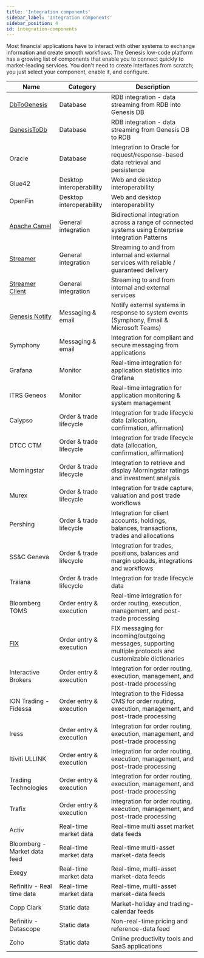 ```yaml
---
title: 'Integration components'
sidebar_label: 'Integration components'
sidebar_position: 4
id: integration-components
---
```


Most financial applications have to interact with other systems to exchange information and create smooth workflows. The Genesis low-code platform has a growing list of components that enable you to connect quickly to market-leading services. You don't need to create interfaces from scratch; you just select your component, enable it, and configure.

| Name                                                                                                                                      | Category | Description|
|-------------------------------------------------------------------------------------------------------------------------------------------|----------------|------------------|
| [DbToGenesis](/creating-applications/defining-your-application/integrations/database-streaming/dbtogenesis/overview/#dbtogenesis)         | Database | RDB integration - data streaming from RDB into Genesis DB |
| [GenesisToDb](/creating-applications/defining-your-application/integrations/database-streaming/genesistodb/overview/#genesistodb)         | Database | RDB integration - data streaming from Genesis DB to RDB |
| Oracle                                                                                                                                    | Database | Integration to Oracle for request/response-based data retrieval and persistence |
| Glue42                                                                                                                                    | Desktop interoperability | Web and desktop interoperability |
| OpenFin                                                                                                                                   | Desktop interoperability | Web and desktop interoperability |
| [Apache Camel](/creating-applications/defining-your-application/integrations/apache-camel/apache-camel/)                                                                                                                         | General integration | Bidirectional integration across a range of connected systems using Enterprise Integration Patterns |
| [Streamer](/creating-applications/defining-your-application/integrations/external-systems/streamer/#create-streamer)	                     | General integration | Streaming to and from internal and external services with reliable / guaranteed delivery |
| [Streamer Client](/creating-applications/defining-your-application/integrations/external-systems/streamer-client/#create-streamer-client) | General integration | Streaming to and from internal and external services |
| [Genesis Notify](/creating-applications/defining-your-application/integrations/notify/configure/)                                         | Messaging & email | Notify external systems in response to system events (Symphony, Email & Microsoft Teams) |
| Symphony                                                                                                                                  | Messaging & email | Integration for compliant and secure messaging from applications |
| Grafana	                                                                                                                                  | Monitor | Real-time integration for application statistics into Grafana |
| ITRS Geneos                                                                                                                               | Monitor | Real-time integration for application monitoring & system management |
| Calypso                                                                                                                                   | Order & trade lifecycle | Integration for trade lifecycle data (allocation, confirmation, affirmation) |
| DTCC CTM                                                                                                                                  | Order & trade lifecycle | Integration for trade lifecycle data (allocation, confirmation, affirmation) |
| Morningstar	                                                                                                                              | Order & trade lifecycle | Integration to retrieve and display Morningstar ratings and investment analysis |
| Murex	                                                                                                                                    | Order & trade lifecycle | Integration for trade capture, valuation and post trade workflows |
| Pershing	                                                                                                                                 | Order & trade lifecycle | Integration for client accounts, holdings, balances, transactions, trades and allocations |
| SS&C Geneva                                                                                                                               | Order & trade lifecycle | Integration for trades, positions, balances and margin uploads, integrations and workflows |
| Traiana	                                                                                                                                  | Order & trade lifecycle | Integration for trade lifecycle data |
| Bloomberg TOMS                                                                                                                            | Order entry & execution | Real-time integration for order routing, execution, management, and post-trade processing |
| [FIX](/creating-applications/defining-your-application/integrations/external-systems/configure/)                                          | Order entry & execution | FIX messaging for incoming/outgoing messages, supporting multiple protocols and customizable dictionaries |
| Interactive Brokers                                                                                                                       | Order entry & execution | Integration for order routing, execution, management, and post-trade processing |
| ION Trading - Fidessa                                                                                                                     | Order entry & execution | Integration to the Fidessa OMS for order routing, execution, management, and post-trade processing |
| Iress	                                                                                                                                    | Order entry & execution | Integration for order routing, execution, management, and post-trade processing |
| Itiviti ULLINK                                                                                                                            | Order entry & execution | Integration for order routing, execution, management, and post-trade processing |
| Trading Technologies                                                                                                                      | Order entry & execution | Integration for order routing, execution, management, and post-trade processing |
| Trafix	                                                                                                                                   | Order entry & execution | Integration for order routing, execution, management, and post-trade processing |
| Activ	                                                                                                                                    | Real-time market data | Real-time multi asset market data feeds |
| Bloomberg - Market data feed                                                                                                              | Real-time market data | Real-time multi-asset market-data feeds |
| Exegy	                                                                                                                                    | Real-time market data | Real-time, multi-asset market-data feeds |
| Refinitiv - Real time data                                                                                                                | Real-time market data | Real-time, multi-asset market-data feeds |
| Copp Clark                                                                                                                                | Static data | Market-holiday and trading-calendar feeds |
| Refinitiv - Datascope                                                                                                                     | Static data | Non-real-time pricing and reference-data feed |
| Zoho	                                                                                                                                     | Static data | Online productivity tools and SaaS applications |


